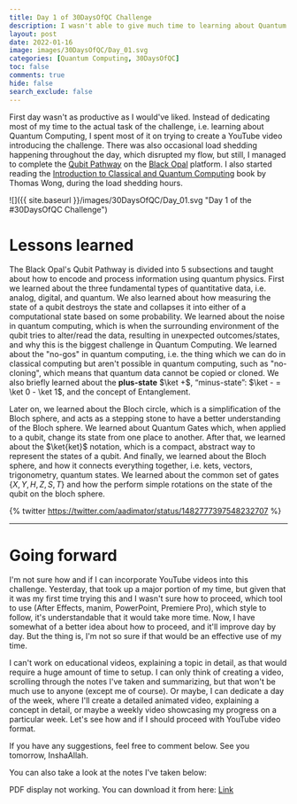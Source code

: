 ```yaml
---
title: Day 1 of 30DaysOfQC Challenge
description: I wasn't able to give much time to learning about Quantum Computing because of the video editing task, but still, I gave well above an hour to learn QC from Black Opal and Thomas Wong's book.
layout: post
date: 2022-01-16
image: images/30DaysOfQC/Day_01.svg
categories: [Quantum Computing, 30DaysOfQC]
toc: false
comments: true
hide: false
search_exclude: false
---
```


First day wasn't as productive as I would've liked. Instead of dedicating most of my time to the actual task of the challenge, i.e. learning about Quantum Computing, I spent most of it on trying to create a YouTube video introducing the challenge. There was also occasional load shedding happening throughout the day, which disrupted my flow, but still, I managed to complete the [Qubit Pathway](https://black.q-ctrl.com/skill/the-qubit) on the [Black Opal](https://black.q-ctrl.com) platform. I also started reading the [Introduction to Classical and Quantum Computing](http://www.thomaswong.net/introduction-to-classical-and-quantum-computing.pdf) book by Thomas Wong, during the load shedding hours.

![]({{ site.baseurl }}/images/30DaysOfQC/Day_01.svg "Day 1 of the #30DaysOfQC Challenge")

# Lessons learned

The Black Opal's Qubit Pathway is divided into 5 subsections and taught about how to encode and process information using quantum physics. First we learned about the three fundamental types of quantitative data, i.e. analog, digital, and quantum. We also learned about how measuring the state of a qubit destroys the state and collapses it into either of a computational state based on some probability. We learned about the noise in quantum computing, which is when the surrounding environment of the qubit tries to alter/read the data, resulting in unexpected outcomes/states, and why this is the biggest challenge in Quantum Computing. We learned about the "no-gos" in quantum computing, i.e. the thing which we can do in classical computing but aren't possible in quantum computing, such as "no-cloning", which means that quantum data cannot be copied or cloned. We also briefly learned about the **plus-state** $\ket +$, “minus-state”: $\ket - = \ket 0 - \ket 1$, and the concept of Entanglement.

Later on, we learned about the Bloch circle, which is a simplification of the Bloch sphere, and acts as a stepping stone to have a better understanding of the Bloch sphere. We learned about Quantum Gates which, when applied to a qubit, change its state from one place to another. After that, we learned about the $\ket{ket}$ notation, which is a compact, abstract way to represent the states of a qubit. And finally, we learned about the Bloch sphere, and how it connects everything together, i.e. kets, vectors, trigonometry, quantum states. We learned about the common set of gates $\{X,Y,H,Z,S,T\}$ and how the perform simple rotations on the state of the qubit on the bloch sphere.

{% twitter https://twitter.com/aadimator/status/1482777397548232707 %}

---

# Going forward

I'm not sure how and if I can incorporate YouTube videos into this challenge. Yesterday, that took up a major portion of my time, but given that it was my first time trying this and I wasn't sure how to proceed, which tool to use (After Effects, manim, PowerPoint, Premiere Pro), which style to follow, it's understandable that it would take more time. Now, I have somewhat of a better idea about how to proceed, and it'll improve day by day. But the thing is, I'm not so sure if that would be an effective use of my time.

I can't work on educational videos, explaining a topic in detail, as that would require a huge amount of time to setup. I can only think of creating a video, scrolling through the notes I've taken and summarizing, but that won't be much use to anyone (except me of course). Or maybe, I can dedicate a day of the week, where I'll create a detailed animated video, explaining a concept in detail, or maybe a weekly video showcasing my progress on a particular week. Let's see how and if I should proceed with YouTube video format.

If you have any suggestions, feel free to comment below. See you tomorrow, InshaAllah.

You can also take a look at the notes I've taken below:
<object data="{{ site.baseurl }}/assets/pdf/30DaysOfQC/Day_1_30DaysOfQC.pdf" width="100%" height="1000" type='application/pdf'>

<p>PDF display not working. You can download it from here: <a href="{{ site.baseurl }}/assets/pdf/30DaysOfQC/Day_1_30DaysOfQC.pdf">Link</a></p>
</object>
